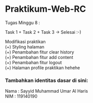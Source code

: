 # Praktikum-Web-RC

Tugas Minggu 8 :

Task 1 + Task 2 + Task 3 -> Selesai :-)

Modifikasi praktikan
<br>(+) Styling halaman
<br>(+) Penambahan fitur clear history
<br>(+) Penambahan fitur add content
<br>(+) Penambahan fitur logout
<br>(+) Halaman profile praktikan hehehe

### Tambahkan identitas dasar di sini: 

Nama  : Sayyid Muhammad Umar Al Haris
<br>
NIM   : 119140190
